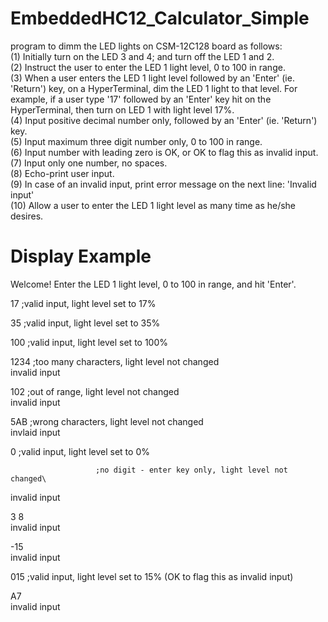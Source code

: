 # EmbeddedHC12_Calculator_Simple
program to dimm the LED lights on CSM-12C128 board as follows:\
(1) Initially turn on the LED 3 and 4; and turn off the LED 1 and 2.\
(2) Instruct the user to enter the LED 1 light level, 0 to 100 in range.\
(3) When a user enters the LED 1 light level followed by an 'Enter' (ie. 'Return') key, on a HyperTerminal, dim the LED 1 light to that level. For example, if a user type '17' followed by an 'Enter' key hit on the HyperTerminal, then turn on LED 1 with light level 17%.\
(4) Input positive decimal number only, followed by an 'Enter' (ie. 'Return') key.\
(5) Input maximum three digit number only, 0 to 100 in range.\
(6) Input number with leading zero is OK, or OK to flag this as invalid input.\
(7) Input only one number, no spaces.\
(8) Echo-print user input.\
(9) In case of an invalid input, print error message on the next line: 'Invalid input'\
(10) Allow a user to enter the LED 1 light level as many time as he/she desires.
# Display Example
Welcome!  Enter the LED 1 light level, 0 to 100 in range, and hit 'Enter'.

17                     ;valid input, light level set to 17%

35                     ;valid input, light level set to 35%

100                    ;valid input, light level set to 100%

1234                   ;too many characters, light level not changed\
invalid input

102                    ;out of range, light level not changed\
invalid input

5AB                    ;wrong characters, light level not changed\
invlaid input

0                      ;valid input, light level set to 0%

                       ;no digit - enter key only, light level not changed\
invalid input

3 8\
invalid input

-15\
invalid input

015                     ;valid input, light level set to 15% (OK to flag this as invalid input)

A7\
invalid input

